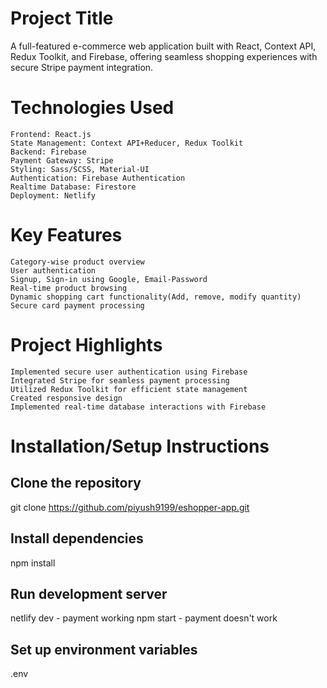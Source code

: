 # Project Title
 A full-featured e-commerce web application built with React, Context API, Redux Toolkit, and Firebase, offering seamless shopping experiences with secure Stripe payment integration.
# Technologies Used
    Frontend: React.js
    State Management: Context API+Reducer, Redux Toolkit
    Backend: Firebase
    Payment Gateway: Stripe
    Styling: Sass/SCSS, Material-UI
    Authentication: Firebase Authentication
    Realtime Database: Firestore
    Deployment: Netlify
# Key Features
    Category-wise product overview
    User authentication
    Signup, Sign-in using Google, Email-Password
    Real-time product browsing
    Dynamic shopping cart functionality(Add, remove, modify quantity)
    Secure card payment processing
# Project Highlights
    Implemented secure user authentication using Firebase
    Integrated Stripe for seamless payment processing
    Utilized Redux Toolkit for efficient state management
    Created responsive design
    Implemented real-time database interactions with Firebase
# Installation/Setup Instructions

## Clone the repository
git clone https://github.com/piyush9199/eshopper-app.git

## Install dependencies
npm install

## Run development server
netlify dev - payment working
npm start - payment doesn't work

## Set up environment variables
.env



    
